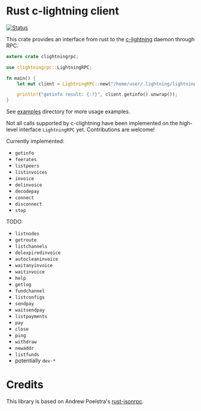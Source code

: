# Rust c-lightning client

[![Status](https://travis-ci.org/laanwj/rust-clightning-rpc.png?branch=master)](https://travis-ci.org/laanwj/rust-clightning-rpc)

This crate provides an interface from rust to the [c-lightning](https://github.com/ElementsProject/lightning) daemon through RPC.

```rust
extern crate clightningrpc;

use clightningrpc::LightningRPC;

fn main() {
    let mut client = LightningRPC::new("/home/user/.lightning/lightning-rpc".to_string());

    println!("getinfo result: {:?}", client.getinfo().unwrap());
}
```

See [examples](examples/) directory for more usage examples.

Not all calls supported by c-clightning have been implemented on the high-level interface
`LightningRPC` yet. Contributions are welcome!

Currently implemented:

- `getinfo`
- `feerates`
- `listpeers`
- `listinvoices`
- `invoice`
- `delinvoice`
- `decodepay`
- `connect`
- `disconnect`
- `stop`

TODO:

- `listnodes`
- `getroute`
- `listchannels`
- `delexpiredinvoice`
- `autocleaninvoice`
- `waitanyinvoice`
- `waitinvoice`
- `help`
- `getlog`
- `fundchannel`
- `listconfigs`
- `sendpay`
- `waitsendpay`
- `listpayments`
- `pay`
- `close`
- `ping`
- `withdraw`
- `newaddr`
- `listfunds`
- potentially `dev-*`

# Credits

This library is based on Andrew Poelstra's [rust-jsonrpc](https://github.com/apoelstra/rust-jsonrpc).
